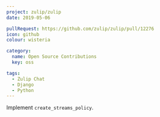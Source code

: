 ```yaml
---
project: zulip/zulip
date: 2019-05-06

pullRequest: https://github.com/zulip/zulip/pull/12276
icon: github
colour: wisteria

category:
  name: Open Source Contributions
  key: oss

tags:
  - Zulip Chat
  - Django
  - Python
---
```

Implement `create_streams_policy`.
